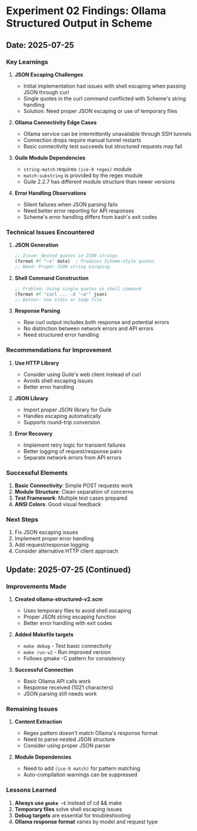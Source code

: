 # Experiment 02 Findings: Ollama Structured Output in Scheme

## Date: 2025-07-25

### Key Learnings

1. **JSON Escaping Challenges**
   - Initial implementation had issues with shell escaping when passing JSON through curl
   - Single quotes in the curl command conflicted with Scheme's string handling
   - Solution: Need proper JSON escaping or use of temporary files

2. **Ollama Connectivity Edge Cases**
   - Ollama service can be intermittently unavailable through SSH tunnels
   - Connection drops require manual tunnel restarts
   - Basic connectivity test succeeds but structured requests may fail

3. **Guile Module Dependencies**
   - `string-match` requires `(ice-9 regex)` module
   - `match:substring` is provided by the regex module
   - Guile 2.2.7 has different module structure than newer versions

4. **Error Handling Observations**
   - Silent failures when JSON parsing fails
   - Need better error reporting for API responses
   - Scheme's error handling differs from bash's exit codes

### Technical Issues Encountered

1. **JSON Generation**
   ```scheme
   ;; Issue: Nested quotes in JSON strings
   (format #f "~s" data)  ; Produces Scheme-style quotes
   ;; Need: Proper JSON string escaping
   ```

2. **Shell Command Construction**
   ```scheme
   ;; Problem: Using single quotes in shell command
   (format #f "curl ... -d '~a'" json)
   ;; Better: Use stdin or temp file
   ```

3. **Response Parsing**
   - Raw curl output includes both response and potential errors
   - No distinction between network errors and API errors
   - Need structured error handling

### Recommendations for Improvement

1. **Use HTTP Library**
   - Consider using Guile's web client instead of curl
   - Avoids shell escaping issues
   - Better error handling

2. **JSON Library**
   - Import proper JSON library for Guile
   - Handles escaping automatically
   - Supports round-trip conversion

3. **Error Recovery**
   - Implement retry logic for transient failures
   - Better logging of request/response pairs
   - Separate network errors from API errors

### Successful Elements

1. **Basic Connectivity**: Simple POST requests work
2. **Module Structure**: Clean separation of concerns
3. **Test Framework**: Multiple test cases prepared
4. **ANSI Colors**: Good visual feedback

### Next Steps

1. Fix JSON escaping issues
2. Implement proper error handling
3. Add request/response logging
4. Consider alternative HTTP client approach

## Update: 2025-07-25 (Continued)

### Improvements Made

1. **Created ollama-structured-v2.scm**
   - Uses temporary files to avoid shell escaping
   - Proper JSON string escaping function
   - Better error handling with exit codes

2. **Added Makefile targets**
   - `make debug` - Test basic connectivity
   - `make run-v2` - Run improved version
   - Follows gmake -C pattern for consistency

3. **Successful Connection**
   - Basic Ollama API calls work
   - Response received (1021 characters)
   - JSON parsing still needs work

### Remaining Issues

1. **Content Extraction**
   - Regex pattern doesn't match Ollama's response format
   - Need to parse nested JSON structure
   - Consider using proper JSON parser

2. **Module Dependencies**
   - Need to add `(ice-9 match)` for pattern matching
   - Auto-compilation warnings can be suppressed

### Lessons Learned

1. **Always use `gmake -C`** instead of cd && make
2. **Temporary files** solve shell escaping issues
3. **Debug targets** are essential for troubleshooting
4. **Ollama response format** varies by model and request type